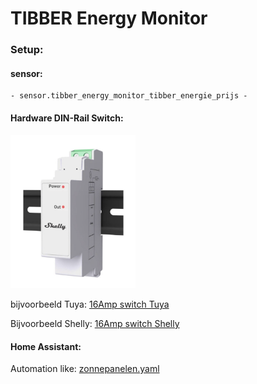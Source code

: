 # TIBBER Energy Monitor
### Setup:

#### sensor: 
    
    - sensor.tibber_energy_monitor_tibber_energie_prijs -

#### Hardware DIN-Rail Switch:
<img src="https://github.com/mupsje/tibber/blob/main/assets/shelly.png" alt="image" width="200"/>

bijvoorbeeld Tuya:
[16Amp switch Tuya ](https://nl.aliexpress.com/item/1005007094871690.html?spm=a2g0o.order_detail.order_detail_item.5.5e2e6d76UvYxA9&gatewayAdapt=glo2nld)

Bijvoorbeeld Shelly:
[16Amp switch Shelly](https://nl.aliexpress.com/item/1005007094871690.html?spm=a2g0o.order_detail.order_detail_item.5.5e2e6d76UvYxA9&gatewayAdapt=glo2nld)

#### Home Assistant:
Automation like: 
[zonnepanelen.yaml](https://github.com/mupsje/tibber/blob/main/Homeassistant/zonnepanelen.yaml)






